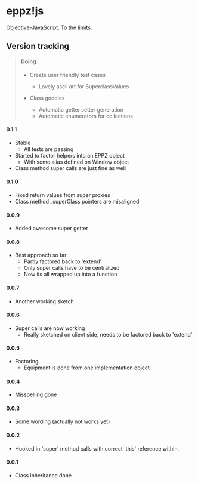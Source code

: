 eppz!js
=======

Objective-JavaScript. To the limits.


## Version tracking

> #### Doing
>
> + Create user friendly test cases
>   + Lovely ascii art for SuperclassValues
>
> + Class goodies
>   + Automatic getter setter generation
>   + Automatic enumerators for collections


#### 0.1.1

+ Stable
    + All tests are passing
+ Started to factor helpers into an EPPZ object
    + With some alias defined on Window object
+ Class method super calls are just fine as well


#### 0.1.0

+ Fixed return values from super proxies
+ Class method _superClass pointers are misaligned


#### 0.0.9

+ Added awesome super getter


#### 0.0.8

+ Best approach so far
    + Partly factored back to 'extend'
    + Only super calls have to be centralized
    + Now its all wrapped up into a function


#### 0.0.7

+ Another working sketch


#### 0.0.6

+ Super calls are now working
    + Really sketched on client side, needs to be factored back to 'extend'


#### 0.0.5

+ Factoring
    + Equipment is done from one implementation object


#### 0.0.4

+ Misspelling gone


#### 0.0.3

+ Some wording (actually not works yet)
 

#### 0.0.2

+ Hooked in 'super' method calls with correct 'this' reference within.


#### 0.0.1

+ Class inheritance done
